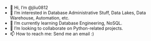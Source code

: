 - 👋 Hi, I’m @jliu0812
- 👀 I’m interested in Database Administrative Stuff, Data Lakes, Data Warehouse, Automation, etc.
- 🌱 I’m currently learning Database Engineering, NoSQL.
- 💞️ I’m looking to collaborate on Python-related projects.
- 📫 How to reach me: Send me an email :)

<!---
jliu0812/jliu0812 is a ✨ special ✨ repository because its `README.md` (this file) appears on your GitHub profile.
You can click the Preview link to take a look at your changes.
--->
